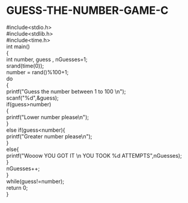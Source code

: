 # GUESS-THE-NUMBER-GAME-C
#include<stdio.h>		
#include<stdlib.h>		
#include<time.h>		
int main()		
{		
int number, guess , nGuesses=1;		
srand(time(0));		
number = rand()%100+1;		
do		
{		
printf("Guess the number between 1 to 100 \n");		
scanf("%d",&guess);		
if(guess>number)		
{		
printf("Lower number please\n");		
}		
else if(guess<number){		
printf("Greater number please\n");		
}		
else{		
printf("Wooow YOU GOT IT \n YOU TOOK %d ATTEMPTS",nGuesses);		
}		
nGuesses++;		
}		
while(guess!=number);		
return 0;		
}		
